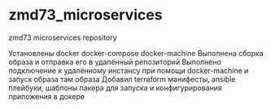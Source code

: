 # zmd73_microservices
zmd73 microservices repository

Установлены docker docker-compose docker-machine
Выполнена сборка образа и отправка его в удалённый репозиторий
Выполнено подключение к удалённому инстансу при помощи docker-machine и запуск образа там образа
Добавил terraform манифесты, ansible плейбуки, шаблоны пакера для запуска и конфигурирования приложения в докере
